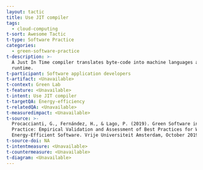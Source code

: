 ```yaml
---
layout: tactic
title: Use JIT compiler
tags:
  - cloud-computing
t-sort: Awesome Tactic
t-type: Software Practice
categories:
  - green-software-practice
t-description: >-
  A Just In Time compiler translates byte-code into machine languages at
  runtime.
t-participant: Software application developers
t-artifact: <Unavailable>
t-context: Green Lab
t-feature: <Unavailable>
t-intent: Use JIT compiler
t-targetQA: Energy-efficiency
t-relatedQA: <Unavailable>
t-measuredimpact: <Unavailable>
t-source: >-
  Procaccianti, G., Fernández, H., & Lago, P. (2019). Green Software in
  Practice: Empirical Validation and Assessment of Best Practices for Writing
  Energy-Efficient Software. Vrije Universiteit Amsterdam, October 2019.
t-source-doi: NA
t-intentmeasure: <Unavailable>
t-countermeasure: <Unavailable>
t-diagram: <Unavailable>
---
```


